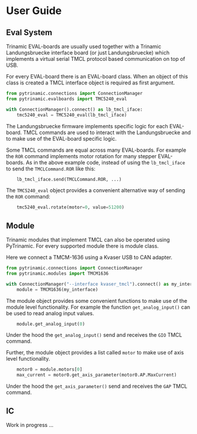 # User Guide

## Eval System

Trinamic EVAL-boards are usually used together with a Trinamic Landungsbruecke interface board (or just Landungsbruecke) which implements a virtual serial TMCL protocol based communication on top of USB.

For every EVAL-board there is an EVAL-board class.
When an object of this class is created a TMCL interface object is required as first argument.

```py
from pytrinamic.connections import ConnectionManager
from pytrinamic.evalboards import TMC5240_eval

with ConnectionManager().connect() as lb_tmcl_iface:
    tmc5240_eval = TMC5240_eval(lb_tmcl_iface)
```

The Landungsbruecke firmware implements specific logic for each EVAL-board.
TMCL commands are used to interact with the Landungsbruecke and to make use of the EVAL-board specific logic.

Some TMCL commands are equal across many EVAL-boards.
For example the `ROR` command implements motor rotation for many stepper EVAL-boards. 
As in the above example code, instead of using the `lb_tmcl_iface` to send the `TMCLCommand.ROR` like this:
```py
    lb_tmcl_iface.send(TMCLCommand.ROR, ...)
```
The `TMC5240_eval` object provides a convenient alternative way of sending the `ROR` command:
```py
    tmc5240_eval.rotate(motor=0, value=51200)
```

## Module

Trinamic modules that implement TMCL can also be operated using PyTrinamic.
For every supported module there is module class.

Here we connect a TMCM-1636 using a Kvaser USB to CAN adapter.
```py
from pytrinamic.connections import ConnectionManager
from pytrinamic.modules import TMCM1636

with ConnectionManager("--interface kvaser_tmcl").connect() as my_interface:
    module = TMCM1636(my_interface)
```

The module object provides some convenient functions to make use of the module level functionality.
For example the function `get_analog_input()` can be used to read analog input values.
```py
    module.get_analog_input(0)
```
Under the hood the `get_analog_input()` send and receives the `GIO` TMCL command.

Further, the module object provides a list called `motor` to make use of axis level functionality.
```py
    motor0 = module.motors[0]
    max_current = motor0.get_axis_parameter(motor0.AP.MaxCurrent)
```
Under the hood the `get_axis_parameter()` send and receives the `GAP` TMCL command.

## IC

Work in progress ...

